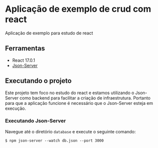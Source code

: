 # Aplicação de exemplo de crud com react
Aplicação de exemplo para estudo de react

## Ferramentas
- React 17.0.1
- [Json-Server](https://github.com/typicode/json-server)

## Executando o projeto
Este projeto tem foco no estudo do react e estamos utilizando o Json-Server como backend para facilitar a criação de infraestrutura. Portanto para que a aplicação funcione é necessário que o Json-Server esteja em execução. 

### Executando Json-Server
Navegue até o diretório `database` e execute o seguinte comando:
```
$ npm json-server --watch db.json --port 3000
```

